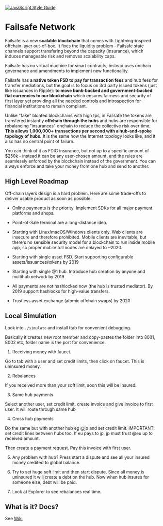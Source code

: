 [![JavaScript Style Guide](https://cdn.rawgit.com/standard/standard/master/badge.svg)](https://github.com/standard/standard)


# Failsafe Network

Failsafe is a new **scalable blockchain** that comes with Lightning-inspired offchain layer out-of-box. It fixes the liquidity problem - Failsafe state channels support transfering beyond the capacity (insurance), which induces manageable risk and removes scalability caps.

Failsafe has no virtual machine for smart contracts, instead uses onchain governance and  amendments to implement new functionality.

Failsafe has **a native token FSD to pay for transaction fees** and hub fees for transfer mediations, but the goal is to focus on 3rd party issued tokens (just like issuances in Ripple): **to move bank-backed and government-backed fiat currencies to our blockchain** which ensures fairness and security of first layer yet providing all the needed controls and introspection for financial institutions to remain compliant.

Unlike "fake" bloated blockchains with high tps, in Failsafe the tokens are transfered instantly **offchain through the hubs** and hubs are responsible for rebalancing "insurances" onchain to reduce the collective risk over time. **This allows 1,000,000+ transactions per second with a hub-and-spoke topology of hubs.** It is the same how the Internet topology looks like, and it also has no central point of failure.

You can think of it as FDIC insurance, but not up to a specific amount of $250k - instead it can be any user-chosen amount, and the rules are seamlessly enforced by the blockchain instead of the government. You can always enforce and take your money from one hub and send to another.

## High Level Roadmap

Off-chain layers design is a hard problem. Here are some trade-offs to deliver usable product as soon as possible:

* Online payments is the priority. Implement SDKs for all major payment platforms and shops.

* Point-of-Sale terminal are a long-distance idea. 

* Starting with Linux/macOS/Windows clients only. Web clients are insecure and therefore prohibited. Mobile clients are inevitable, but there's no sensible security model for a blockchain to run inside mobile app, so proper mobile full nodes are delayed to ~2020.

* Starting with single asset FSD. Start supporting configurable assets/issuances/tokens by 2019

* Starting with single @1 hub. Introduce hub creation by anyone and multihub network by 2019

* All payments are not hashlocked now (the hub is trusted mediator). By 2019 support hashlocks for high-value transfers.

* Trustless asset exchange (atomic offchain swaps) by 2020


## Local Simulation

Look into `./simulate` and install ttab for convenient debugging. 

Basically it creates new root member and copy-pastes the folder into 8001, 8002 etc, folder name is the port for convenience. 

1. Receiving money with faucet. 

Go to tab with a user and set credit limits, then click on faucet. This is uninsured money.

2. Rebalances

If you received more than your soft limit, soon this will be insured.

3. Same hub payments

Select another user, set credit limit, create invoice and give invoice to first user. It will route through same hub

4. Cross hub payments

Do the same but with another hub eg @jp and set credit limit. IMPORTANT: set credit lines between hubs too. If eu pays to jp, jp must trust @eu up to received amount.

Then create a payment request. Pay this invoice with first user.

5. Any problem with hub? Press start a dispute and see all your insured money credited to global balance.

6. Try to set huge soft limit and then start dispute. Since all money is uninsured it will create a debt on the hub. Now when hub insures for someone else, debt will be paid.

7. Look at Explorer to see rebalances real time.


## What is it? Docs?

See <a href="https://github.com/failsafenetwork/failsafe/wiki">Wiki</a>


